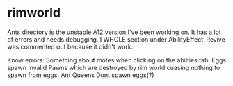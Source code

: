 # rimworld
Ants directory is the unstable A12 version I've been working on. It has a lot of errors and needs debugging.
 I WHOLE section under AbilityEffect_Revive was commented out because it didn't work.
 
 Know errors:
 Something about motes when clicking on the abilties tab.
 Eggs spawn Invalid Pawns which are destroyed by rim world cuasing nothing to spawn from eggs.
 Ant Queens Dont spawn eggs(?)
